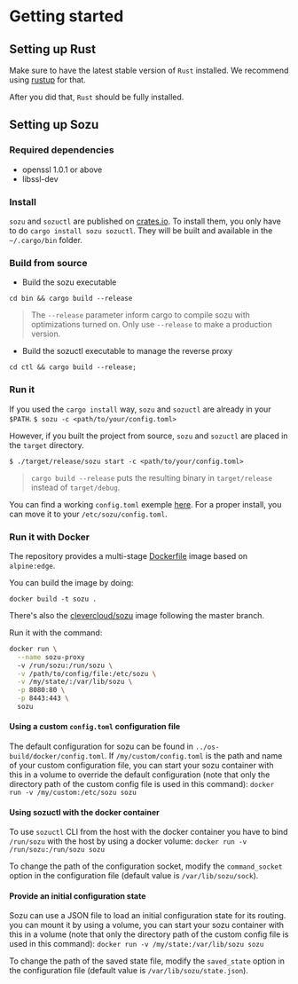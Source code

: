 # Getting started

## Setting up Rust

Make sure to have the latest stable version of `Rust` installed.
We recommend using [rustup][ru] for that.


After you did that, `Rust` should be fully installed.

## Setting up Sozu

### Required dependencies

* openssl 1.0.1 or above
* libssl-dev

### Install

`sozu` and `sozuctl` are published on [crates.io][cr]. To install them, you only have to do `cargo install sozu sozuctl`. They will be built and available in the `~/.cargo/bin` folder.

### Build from source

* Build the sozu executable 

`cd bin && cargo build --release` 

> The `--release` parameter inform cargo to compile sozu with optimizations turned on.
> Only use `--release` to make a production version.

* Build the sozuctl executable to manage the reverse proxy

`cd ctl && cargo build --release;`

### Run it

If you used the `cargo install` way, `sozu` and `sozuctl` are already in your `$PATH`.
`$ sozu -c <path/to/your/config.toml>`

However, if you built the project from source, `sozu` and `sozuctl` are placed in the `target` directory.

`$ ./target/release/sozu start -c <path/to/your/config.toml>`

> `cargo build --release` puts the resulting binary in `target/release` instead of `target/debug`.

You can find a working `config.toml` exemple [here][cfg]. For a proper install, you can move it to your `/etc/sozu/config.toml`.


### Run it with Docker

The repository provides a multi-stage [Dockerfile][df] image based on `alpine:edge`.

You can build the image by doing:

`docker build -t sozu .`

There's also the [clevercloud/sozu](https://hub.docker.com/r/clevercloud/sozu/) image
following the master branch.

Run it with the command:

```bash
docker run \
  --name sozu-proxy
  -v /run/sozu:/run/sozu \
  -v /path/to/config/file:/etc/sozu \
  -v /my/state/:/var/lib/sozu \
  -p 8080:80 \
  -p 8443:443 \
  sozu
```

#### Using a custom `config.toml` configuration file

The default configuration for sozu can be found in `../os-build/docker/config.toml`.
If `/my/custom/config.toml` is the path and name of your custom configuration file, you can start your sozu container with this in a volume to override the default configuration (note that only the directory path of the custom config file is used in this command):
`docker run -v /my/custom:/etc/sozu sozu`

#### Using sozuctl with the docker container

To use `sozuctl` CLI from the host with the docker container you have to bind `/run/sozu` with the host by using a docker volume:
`docker run -v /run/sozu:/run/sozu sozu`

To change the path of the configuration socket, modify the `command_socket` option in the configuration file (default value is `/var/lib/sozu/sock`).

#### Provide an initial configuration state
Sozu can use a JSON file to load an initial configuration state for its routing.
you can mount it by using a volume, you can start your sozu container with this in a volume (note that only the directory path of the custom config file is used in this command):
`docker run -v /my/state:/var/lib/sozu sozu`

To change the path of the saved state file, modify the `saved_state` option in the configuration file (default value is `/var/lib/sozu/state.json`).

[cr]: https://crates.io/
[cfg]: https://github.com/sozu-proxy/sozu/blob/master/bin/config.toml
[ru]: https://rustup.rs
[tr]: https://github.com/sozu-proxy/sozu/blob/master/.travis.yml
[df]: https://github.com/sozu-proxy/sozu/blob/master/Dockerfile
